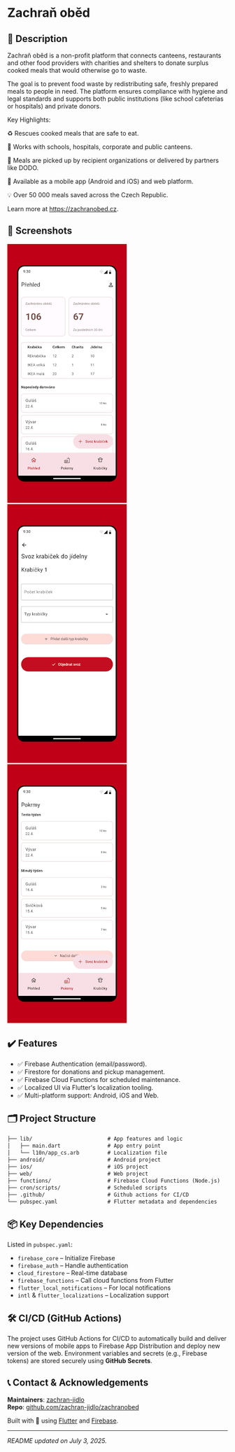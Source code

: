 # Zachraň oběd

## 📝 Description

Zachraň oběd is a non-profit platform that connects canteens, restaurants and other food providers with charities and shelters to donate surplus cooked meals that would otherwise go to waste.

The goal is to prevent food waste by redistributing safe, freshly prepared meals to people in need. The platform ensures compliance with hygiene and legal standards and supports both public institutions (like school cafeterias or hospitals) and private donors.

Key Highlights:

♻️ Rescues cooked meals that are safe to eat.

🏥 Works with schools, hospitals, corporate and public canteens.

🤝 Meals are picked up by recipient organizations or delivered by partners like DODO.

📱 Available as a mobile app (Android and iOS) and web platform.

💡 Over 50 000 meals saved across the Czech Republic.

Learn more at https://zachranobed.cz.

## 📸 Screenshots

![Dashboard](assets/screenshots/screenshot01.webp)
![Delivery](assets/screenshots/screenshot02.webp)
![Meals](assets/screenshots/screenshot03.webp)

## ✔️ Features

- ✅ Firebase Authentication (email/password).
- ✅ Firestore for donations and pickup management.
- ✅ Firebase Cloud Functions for scheduled maintenance.
- ✅ Localized UI via Flutter's localization tooling.
- ✅ Multi-platform support: Android, iOS and Web.

## 🗂️ Project Structure

```
├── lib/                        # App features and logic
│   ├── main.dart               # App entry point
│   └── l10n/app_cs.arb         # Localization file
├── android/                    # Android project
├── ios/                        # iOS project
├── web/                        # Web project
├── functions/                  # Firebase Cloud Functions (Node.js)
├── cron/scripts/               # Scheduled scripts
├── .github/                    # Github actions for CI/CD
└── pubspec.yaml                # Flutter metadata and dependencies
```

## 📦 Key Dependencies

Listed in `pubspec.yaml`:

- `firebase_core` – Initialize Firebase
- `firebase_auth` – Handle authentication
- `cloud_firestore` – Real-time database
- `firebase_functions` – Call cloud functions from Flutter
- `flutter_local_notifications` – For local notifications
- `intl` & `flutter_localizations` – Localization support

## 🛠 CI/CD (GitHub Actions)

The project uses GitHub Actions for CI/CD to automatically build and deliver new versions of mobile apps to Firebase App Distribution and deploy new version of the web. Environment variables and secrets (e.g., Firebase tokens) are stored securely using **GitHub Secrets**.

## 📞 Contact & Acknowledgements

**Maintainers**: [zachran-jidlo](https://github.com/zachran-jidlo)  
**Repo**: [github.com/zachran-jidlo/zachranobed](https://github.com/zachran-jidlo/zachranobed)

Built with 💙 using [Flutter](https://flutter.dev) and [Firebase](https://firebase.google.com).

---

*README updated on July 3, 2025.*
